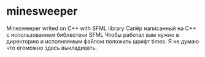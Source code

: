 # minesweeper
Minesweeper writed on C++ with SFML library
Сапёр написанный на C++ с использованием библеотеки SFML
Чтобы работал вам нужно в директорию и исполняемым файлом положить шрифт times. Я не думаю что егоможно здесь выкладивать.
